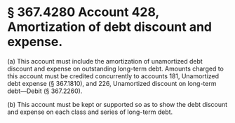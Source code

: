 # § 367.4280   Account 428, Amortization of debt discount and expense.

(a) This account must include the amortization of unamortized debt discount and expense on outstanding long-term debt. Amounts charged to this account must be credited concurrently to accounts 181, Unamortized debt expense (§ 367.1810), and 226, Unamortized discount on long-term debt—Debit (§ 367.2260).


(b) This account must be kept or supported so as to show the debt discount and expense on each class and series of long-term debt.




